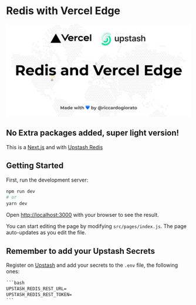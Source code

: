 # Redis with Vercel Edge

![Redis with Vercel Edge](public/cover.jpg)

## No Extra packages added, super light version!

This is a [Next.js](https://nextjs.org/) and with [Upstash Redis](https://upstash.com/)

## Getting Started

First, run the development server:

```bash
npm run dev
# or
yarn dev
```

Open [http://localhost:3000](http://localhost:3000) with your browser to see the result.

You can start editing the page by modifying `src/pages/index.js`. The page auto-updates as you edit the file.

## Remember to add your Upstash Secrets

Register on [Upstash](https://upstash.com/) and add your secrets to the `.env` file, the following ones:

    ```bash
    UPSTASH_REDIS_REST_URL=
    UPSTASH_REDIS_REST_TOKEN=
    ```
